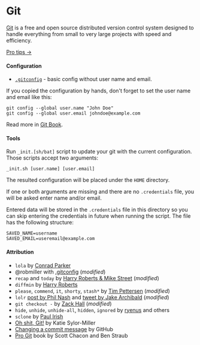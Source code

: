 # Git #

[Git](https://git-scm.com/) is a free and open source distributed version control system designed to handle everything from small to very large projects with speed and efficiency.

[Pro tips →](PROTIPS.md)

#### Configuration ####

* [`.gitconfig`](.gitconfig) - basic config without user name and email.

If you copied the configuration by hands, don't forget to set the user name and email like this:

```
git config --global user.name "John Doe"
git config --global user.email johndoe@example.com
```

Read more in [Git Book](https://git-scm.com/book/en/v2/Getting-Started-First-Time-Git-Setup).

#### Tools ####

Run `_init.[sh/bat]` script to update your git with the current configuration. Those scripts accept two arguments:

```
_init.sh [user.name] [user.email]
```

The resulted configuration will be placed under the `HOME` directory.

If one or both arguments are missing and there are no `.credentials` file, you will be asked enter name and/or email.

Entered data will be stored in the `.credentials` file in this directory so you can skip entering the credentials in future when running the script. The file has the following structure:

```
SAVED_NAME=username
SAVED_EMAIL=useremail@example.com
```

#### Attribution ####

* `lola` by [Conrad Parker](http://blog.kfish.org/2010/04/git-lola.html)
* @robmiller with [.gitconfig](https://gist.github.com/robmiller/6018582) (_modified_)
* `recap` and `today` by [Harry Roberts & Mike Street](https://twitter.com/csswizardry/status/784399286050156544) (_modified_)
* `diffmin` by [Harry Roberts](https://twitter.com/csswizardry/status/867676530780065792)
* `please`, `commend`, `it`, `shorty`, `stash*` by [Tim Pettersen](https://hackernoon.com/lesser-known-git-commands-151a1918a60) (_modified_)
* `lolr` [post by Phil Nash](https://philna.sh/blog/2017/01/04/git-back-to-the-future/) and [tweet by Jake Archibald](https://twitter.com/jaffathecake/status/816595263733305344)  (_modified_)
* `git checkout -` by [Zack Hall](https://twitter.com/ZTHall/status/785653842792714240) (_modified_)
* `hide`, `unhide`, `unhide-all`, `hidden`, `ignored` by [ryenus](https://stackoverflow.com/a/37083903/1478194) and others
* `sclone` by [Paul Irish](https://github.com/paulirish/dotfiles/blob/master/.gitconfig)
* [Oh shit, Git!](http://ohshitgit.com/) by Katie Sylor-Miller
* [Changing a commit message](https://help.github.com/articles/changing-a-commit-message/) by GitHub
* [Pro Git](https://git-scm.com/book/en/v2) book by Scott Chacon and Ben Straub
